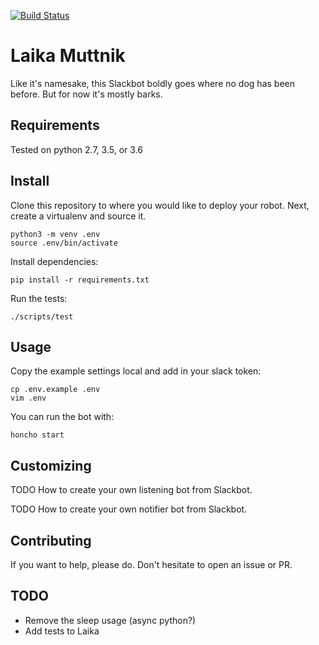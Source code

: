
[![Build Status](https://travis-ci.org/hockeybuggy/laika-muttnik.svg?branch=master)](https://travis-ci.org/hockeybuggy/laika-muttnik)

# Laika Muttnik

Like it's namesake, this Slackbot boldly goes where no dog has been before. But
for now it's mostly barks.

## Requirements

Tested on python 2.7, 3.5, or 3.6

## Install

Clone this repository to where you would like to deploy your robot. Next, create a virtualenv and source it.

    python3 -m venv .env
    source .env/bin/activate


Install dependencies:

    pip install -r requirements.txt

Run the tests:

    ./scripts/test

## Usage


Copy the example settings local and add in your slack token:

    cp .env.example .env
    vim .env

You can run the bot with:

    honcho start

## Customizing

TODO How to create your own listening bot from Slackbot.

TODO How to create your own notifier bot from Slackbot.

## Contributing

If you want to help, please do. Don't hesitate to open an issue or PR.

## TODO

- Remove the sleep usage (async python?)
- Add tests to Laika
